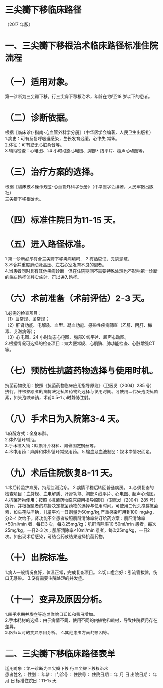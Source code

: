 # 三尖瓣下移临床路径  
（2017 年版）  
# 一、三尖瓣下移根治术临床路径标准住院流程  
# （一）适用对象。  
第一诊断为三尖瓣下移，行三尖瓣下移根治术，年龄在1岁至18 岁以下的患者。  
# （二）诊断依据。  
根据《临床诊疗指南-心血管外科学分册》（中华医学会编著，人民卫生出版社）  
1.病史：可有反复呼吸道感染，生长发育迟缓，心律失 常等。  
2.体征：可有或无心脏杂音等。  
3.辅助检查：心电图、24 小时动态心电图、胸部X 线平片、超声心动图等。  
# （三）治疗方案的选择。  
根据《临床技术操作规范-心血管外科学分册》（中华医学会编著，人民军医出版社）  
三尖瓣下移根治术。  
# （四）标准住院日为11-15 天。  
# （五）进入路径标准。  
1.第一诊断必须符合三尖瓣下移疾病编码。 2.有适应证，无禁忌证。  
3.不合并重度肺动脉高压、左右心室发育不良的患者。  
4.当患者同时具有其他疾病诊断，但在住院期间不需要特殊处理也不影响第一诊断的临床路径流程实施时，可以进入路径。  
# （六）术前准备（术前评估）2-3 天。  
1.必需的检查项目：  
（1）血常规、尿常规；  
（2）肝肾功能、电解质、血型、凝血功能、感染性疾病筛查（乙肝、丙肝、梅毒、艾滋病等）；  
（3）心电图、24 小时动态心电图、胸部X 线平片、超声心动图。  
2.根据情况可选择的检查项目：如大便常规、心肌酶、肺功能检查、心脏增强CT 等。  
# （七）预防性抗菌药物选择与使用时机。  
抗菌药物使用：按照《抗菌药物临床应用指导原则》（卫医发〔2004〕285 号）执行，并根据患者的病情决定抗菌药物的选择与使用时间。可使用二代头孢类抗菌素，如头孢呋辛钠，术前0.5-1 小时静脉注射。  
# （八）手术日为入院第3-4 天。  
1.麻醉方式：全身麻醉。  
2.体外循环辅助。  
3.手术植入物：缺损补片材料、胸骨固定钢丝等。  
4.术中用药：麻醉和体外循环常规用药。 5.输血及血液制品：视术中情况而定。  
# （九）术后住院恢复8-11 天。  
1.术后转监护病房，持续监测治疗。 2.病情平稳后转回普通病房。 3.必须复查的检查项目：血常规、血电解质、肝肾功能、胸部X 线平片、心电图、超声心动图。  
4.抗菌药物使用：按照《抗菌药物临床应用指导原则》（卫医发〔2004〕285 号）执行，并根据患者的病情决定抗菌药物的选择与使用时间。可使用二代头孢类抗菌素，如头孢呋辛钠，儿童平均一日剂量为60mg/kg,严重感染可用到$100~\mathrm{\,mg/kg}$，分2-4 次给予。肾功能不全患者按照肌酐清除率制订给药方案：肌酐清除率>50ml/min 者，每日3 次，每次25mg/kg；肌酐清除率10-50ml/min 患者，每次25mg/kg，一日2-3 次；肌酐清除率<10ml/min 患者，每次25mg/kg，一日2 次。如出现术后感染，可结合药敏结果选择抗菌药物。  
# （十）出院标准。  
1.病人一般情况良好，体温正常，完成复查项目。 2.切口愈合好：引流管拔除，伤口无感染。 3.没有需要住院处理的并发症。  
# （十一）变异及原因分析。  
1.围手术期并发症等造成住院日延长和费用增加。  
2.手术耗材的选择：由于病情不同，使用不同的内植物和耗材，导致住院费用存在差异。  
3.医师认可的变异原因分析。 4.其他患者方面的原因等。  
# 二、三尖瓣下移临床路径表单  
适用对象：第一诊断为三尖瓣下移 行三尖瓣下移根治术  
患者姓名：           性别：    年龄：    门诊号：       住院号：       住院日期：   年  月  日 出院日期：   年  月   日  标准住院日：11-15 天  
